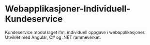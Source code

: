 # Webapplikasjoner-Individuell-Kundeservice

Kundeservice modul laget ifm. individuell oppgave i webapplikasjoner.
Utviklet med Angular, C# og .NET rammeverket.
